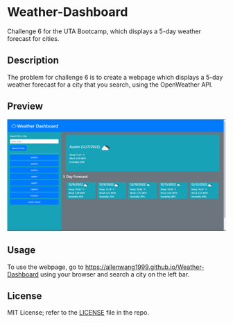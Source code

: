 # Weather-Dashboard
Challenge 6 for the UTA Bootcamp, which displays a 5-day weather forecast for cities.

## Description
The problem for challenge 6 is to create a webpage which displays a 5-day weather forecast for a city that you search, using the OpenWeather API.

## Preview
![Challenge 6 Preview](./Assets/06-preview.png)

## Usage
To use the webpage, go to https://allenwang1999.github.io/Weather-Dashboard using your browser and search a city on the left bar.

## License
MIT License; refer to the <a href="LICENSE">LICENSE</a> file in the repo.
